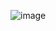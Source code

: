 ![image](https://user-images.githubusercontent.com/25184645/86521524-cc023780-be06-11ea-8b61-9a989b9ea7f0.png)

